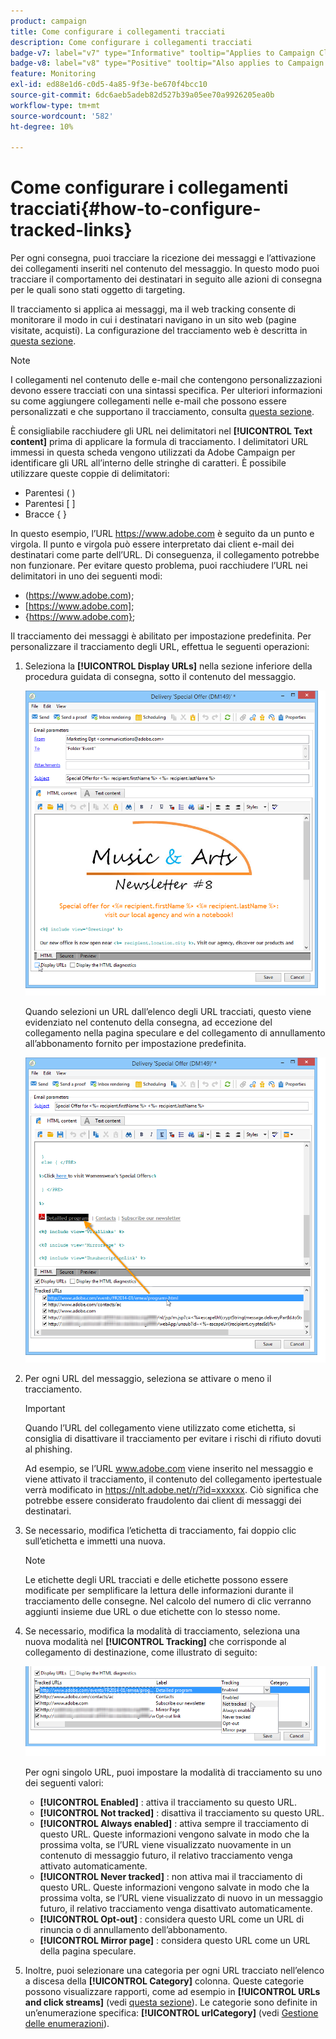 ```yaml
---
product: campaign
title: Come configurare i collegamenti tracciati
description: Come configurare i collegamenti tracciati
badge-v7: label="v7" type="Informative" tooltip="Applies to Campaign Classic v7"
badge-v8: label="v8" type="Positive" tooltip="Also applies to Campaign v8"
feature: Monitoring
exl-id: ed88e1d6-c0d5-4a85-9f3e-be670f4bcc10
source-git-commit: 6dc6aeb5adeb82d527b39a05ee70a9926205ea0b
workflow-type: tm+mt
source-wordcount: '582'
ht-degree: 10%

---
```


# Come configurare i collegamenti tracciati{#how-to-configure-tracked-links}



Per ogni consegna, puoi tracciare la ricezione dei messaggi e l’attivazione dei collegamenti inseriti nel contenuto del messaggio. In questo modo puoi tracciare il comportamento dei destinatari in seguito alle azioni di consegna per le quali sono stati oggetto di targeting.

Il tracciamento si applica ai messaggi, ma il web tracking consente di monitorare il modo in cui i destinatari navigano in un sito web (pagine visitate, acquisti). La configurazione del tracciamento web è descritta in [questa sezione](../../configuration/using/about-web-tracking.md).

>[!NOTE]
>
>I collegamenti nel contenuto delle e-mail che contengono personalizzazioni devono essere tracciati con una sintassi specifica. Per ulteriori informazioni su come aggiungere collegamenti nelle e-mail che possono essere personalizzati e che supportano il tracciamento, consulta [questa sezione](tracking-personalized-links.md).

È consigliabile racchiudere gli URL nei delimitatori nel **[!UICONTROL Text content]** prima di applicare la formula di tracciamento. I delimitatori URL immessi in questa scheda vengono utilizzati da Adobe Campaign per identificare gli URL all’interno delle stringhe di caratteri. È possibile utilizzare queste coppie di delimitatori:
* Parentesi ( )
* Parentesi [ ]
* Bracce { }

In questo esempio, l’URL https://www.adobe.com è seguito da un punto e virgola. Il punto e virgola può essere interpretato dai client e-mail dei destinatari come parte dell’URL. Di conseguenza, il collegamento potrebbe non funzionare. Per evitare questo problema, puoi racchiudere l’URL nei delimitatori in uno dei seguenti modi:
* (https://www.adobe.com);
* [https://www.adobe.com];
* {https://www.adobe.com};

Il tracciamento dei messaggi è abilitato per impostazione predefinita. Per personalizzare il tracciamento degli URL, effettua le seguenti operazioni:

1. Seleziona la **[!UICONTROL Display URLs]** nella sezione inferiore della procedura guidata di consegna, sotto il contenuto del messaggio.

   ![](assets/s_ncs_user_email_del_display_urls.png)

   Quando selezioni un URL dall’elenco degli URL tracciati, questo viene evidenziato nel contenuto della consegna, ad eccezione del collegamento nella pagina speculare e del collegamento di annullamento all’abbonamento fornito per impostazione predefinita.

   ![](assets/s_ncs_user_email_del_show_urls.png)

1. Per ogni URL del messaggio, seleziona se attivare o meno il tracciamento.

   >[!IMPORTANT]
   >
   >Quando l’URL del collegamento viene utilizzato come etichetta, si consiglia di disattivare il tracciamento per evitare i rischi di rifiuto dovuti al phishing.
   >
   >Ad esempio, se l’URL www.adobe.com viene inserito nel messaggio e viene attivato il tracciamento, il contenuto del collegamento ipertestuale verrà modificato in https://nlt.adobe.net/r/?id=xxxxxx. Ciò significa che potrebbe essere considerato fraudolento dai client di messaggi dei destinatari.

1. Se necessario, modifica l’etichetta di tracciamento, fai doppio clic sull’etichetta e immetti una nuova.

   >[!NOTE]
   >
   >Le etichette degli URL tracciati e delle etichette possono essere modificate per semplificare la lettura delle informazioni durante il tracciamento delle consegne. Nel calcolo del numero di clic verranno aggiunti insieme due URL o due etichette con lo stesso nome.

1. Se necessario, modifica la modalità di tracciamento, seleziona una nuova modalità nel **[!UICONTROL Tracking]** che corrisponde al collegamento di destinazione, come illustrato di seguito:

   ![](assets/s_ncs_user_select_tracking_mode.png)

   Per ogni singolo URL, puoi impostare la modalità di tracciamento su uno dei seguenti valori:

   * **[!UICONTROL Enabled]** : attiva il tracciamento su questo URL.
   * **[!UICONTROL Not tracked]** : disattiva il tracciamento su questo URL.
   * **[!UICONTROL Always enabled]** : attiva sempre il tracciamento di questo URL. Queste informazioni vengono salvate in modo che la prossima volta, se l’URL viene visualizzato nuovamente in un contenuto di messaggio futuro, il relativo tracciamento venga attivato automaticamente.
   * **[!UICONTROL Never tracked]** : non attiva mai il tracciamento di questo URL. Queste informazioni vengono salvate in modo che la prossima volta, se l’URL viene visualizzato di nuovo in un messaggio futuro, il relativo tracciamento venga disattivato automaticamente.
   * **[!UICONTROL Opt-out]** : considera questo URL come un URL di rinuncia o di annullamento dell’abbonamento.
   * **[!UICONTROL Mirror page]** : considera questo URL come un URL della pagina speculare.

1. Inoltre, puoi selezionare una categoria per ogni URL tracciato nell’elenco a discesa della **[!UICONTROL Category]** colonna. Queste categorie possono visualizzare rapporti, come ad esempio in **[!UICONTROL URLs and click streams]** (vedi [questa sezione](../../reporting/using/reports-on-deliveries.md#urls-and-click-streams)). Le categorie sono definite in un’enumerazione specifica: **[!UICONTROL urlCategory]** (vedi [Gestione delle enumerazioni](../../platform/using/managing-enumerations.md)).
